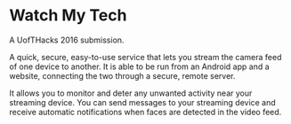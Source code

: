 # Watch My Tech
A UofTHacks 2016 submission.

A quick, secure, easy-to-use service that lets you stream the camera feed of one device to another. It is able to be run from an Android app and a website, connecting the two through a secure, remote server. 

It allows you to monitor and deter any unwanted activity near your streaming device. You can send messages to your streaming device and receive automatic notifications when faces are detected in the video feed.
